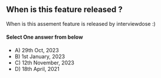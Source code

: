 <!-- Answer =  -->
## When is this feature released ?
When is this assement feature is released by interviewdose :)

#### Select One answer from below
- A) 29th Oct, 2023
- B) 1st January, 2023
- C) 12th November, 2023
- D) 18th April, 2021
